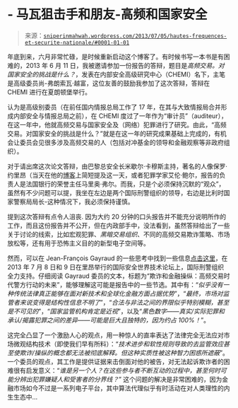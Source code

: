 <!--yml

category: 未分类

date: 2024-05-18 14:26:23

-->

# -   马瓦狙击手和朋友-高频和国家安全

> 来源：[`sniperinmahwah.wordpress.com/2013/07/05/hautes-frequences-et-securite-nationale/#0001-01-01`](https://sniperinmahwah.wordpress.com/2013/07/05/hautes-frequences-et-securite-nationale/#0001-01-01)

年底到来，六月非常忙碌，是时候重新启动这个博客了。有时候书写一本书是有困难的，2013 年 6 月 11 日，我被邀请参加一份报告的答辩，题目是*高频交易。对国家安全的挑战是什么？*，发表在内部安全高级研究中心（CHEMI）名下，主笔是高级委员尚-弗朗索瓦·越富，这位友善的鼓励我参加了这次答辩，答辩在 CHEMI 进行在夏朗顿堡举行。

认为是高级别委员（在前任国内情报总局工作了 17 年，在其与大致情报局合并形成内部安全与情报总局之前），在 CHEMI 度过了一年作为“审计员”（auditeur），在这一年中，他就高频交易与国家安全及（网络）犯罪进行了研究。由此，“高频交易。对国家安全的挑战是什么？”就是在这一年的研究成果基础上完成的，有机会让委员会见很多涉及高频交易的人（包括对冲基金的领导和金融观察等非政府组织）。

对于请出席这次论文答辩，由巴黎总安全长米歇尔·卡穆斯主持，著名的人像保罗·约里昂（当天在他的[博客](http://www.pauljorion.com/blog/?p=54721)上简短提及这一天，或者犯罪学家艾伦·鲍尔，报告的负责人是法国银行的荣誉主任马里奥·弗尔。而我，只是个必须保持沉默的“观众”，虽然有不少问题可以提，我坐在左边是两个国际刑警组织的领导，右边是比利时国家警察局局长-这种情况下，我必须保持谨慎。

提到这次答辩有点令人沮丧. 因为大约 20 分钟的口头报告并不能充分说明所作的工作，而且这份报告并不公开，但在内政部手中，没法看到，虽然答辩给出了一些关于讨论的线索，比如宏观犯罪、*黑暗交易组织*、不同的高频交易欺诈策略、市场放松等，还有用于恐怖主义目的的新型电子空间等。

然而，可以在 Jean-François Gayraud 的一些思考中找到一些信息[点击这里](http://www.forum-tac.org/images/telechargement/Livre12.pdf)，在 2013 年 7 月 8 日和 9 日在里昂举行的国际安全世界技术论坛上，国际刑警组织全力支持。仔细阅读 Gayraud 委员的文本，标题为“欺诈和金融操纵：高频交易时代警方行动的未来”，能够理解这可能是报告中的一些节选。其中有：“*似乎没有一种传统法律真正能够在面对新技术和全球化金融方面占据优势*”，“*最终，市场对监管者来说变得是结构性信息不明了*”，“*合法与非法之间的界限似乎特别模糊，甚至是不可见的*”，“*国家监管机构肯定是近视*”，以及“*黑色数字——真实/实际犯罪和承认/揭露犯罪之间的差异——可能是巨大且独特的，因为约占 100%！*”。

这完全凸显了一个激励人心的观点，用一种惊人的直率表达了法律完全无法应对市场微观结构技术（即使我们早有所料）：“*技术进步和软性规则导致的去监管效应甚至使欺诈/操纵的概念都无法被彻底解释。但这种实质性被这种智力困惑所遮蔽*”。一个委员的观点，其工作是提供证据来击倒面对他的被告，对无法起诉欺诈者的困难很有启发意义：“*谁是另一个人？在这些参与者不断互动的过程中，甚至何时可能分辨出犯罪嫌疑人和受害者的分界线？*” 这个问题的解决是非常困难的，因为金融市场如今不过是一系列电子平台，其中算法代理似乎有时活动在对人类理性的内生生态中…
